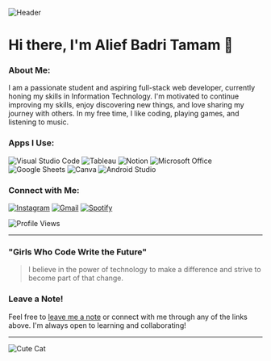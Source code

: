 ![Header](https://your-header-image-url.com) <!-- Anda bisa menambahkan header gambar di sini -->

# Hi there, I'm Alief Badri Tamam 👋

### About Me:
I am a passionate student and aspiring full-stack web developer, currently honing my skills in Information Technology. I'm motivated to continue improving my skills, enjoy discovering new things, and love sharing my journey with others. In my free time, I like coding, playing games, and listening to music.

### Apps I Use:
![Visual Studio Code](https://img.shields.io/badge/Visual_Studio_Code-007ACC?style=for-the-badge&logo=visual%20studio%20code&logoColor=white)
![Tableau](https://img.shields.io/badge/Tableau-E97627?style=for-the-badge&logo=tableau&logoColor=white)
![Notion](https://img.shields.io/badge/Notion-000000?style=for-the-badge&logo=notion&logoColor=white)
![Microsoft Office](https://img.shields.io/badge/Microsoft_Office-D83B01?style=for-the-badge&logo=microsoft-office&logoColor=white)
![Google Sheets](https://img.shields.io/badge/Google_Sheets-34A853?style=for-the-badge&logo=google-sheets&logoColor=white)
![Canva](https://img.shields.io/badge/Canva-00C4CC?style=for-the-badge&logo=canva&logoColor=white)
![Android Studio](https://img.shields.io/badge/Android_Studio-3DDC84?style=for-the-badge&logo=android-studio&logoColor=white)

### Connect with Me:
[![Instagram](https://img.shields.io/badge/Instagram-E4405F?style=for-the-badge&logo=instagram&logoColor=white)](https://instagram.com/yourusername)
[![Gmail](https://img.shields.io/badge/Gmail-D14836?style=for-the-badge&logo=gmail&logoColor=white)](mailto:your-email@gmail.com)
[![Spotify](https://img.shields.io/badge/Spotify-1DB954?style=for-the-badge&logo=spotify&logoColor=white)](https://spotify.com)

![Profile Views](https://komarev.com/ghpvc/?username=AliefBadriTamam&style=for-the-badge)

---

### "Girls Who Code Write the Future"
> I believe in the power of technology to make a difference and strive to become part of that change.

### Leave a Note!
Feel free to [leave me a note](https://github.com/AliefBadriTamam/AliefBadriTamam/issues) or connect with me through any of the links above. I'm always open to learning and collaborating!

---

![Cute Cat](https://your-cat-image-url.com) <!-- Anda bisa mengganti URL gambar kucing -->
